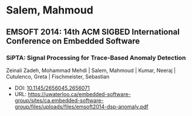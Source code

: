 # Salem, Mahmoud

## EMSOFT 2014: 14th ACM SIGBED International Conference on Embedded Software

### SiPTA: Signal Processing for Trace-Based Anomaly Detection
Zeinali Zadeh, Mohammad Mehdi | Salem, Mahmoud | Kumar, Neeraj | Cutulenco, Greta | Fischmeister, Sebastian
* DOI: [10.1145/2656045.2656071](https://doi.org/10.1145/2656045.2656071)
* URL: <https://uwaterloo.ca/embedded-software-group/sites/ca.embedded-software-group/files/uploads/files/emsoft2014-dsp-anomaly.pdf>

